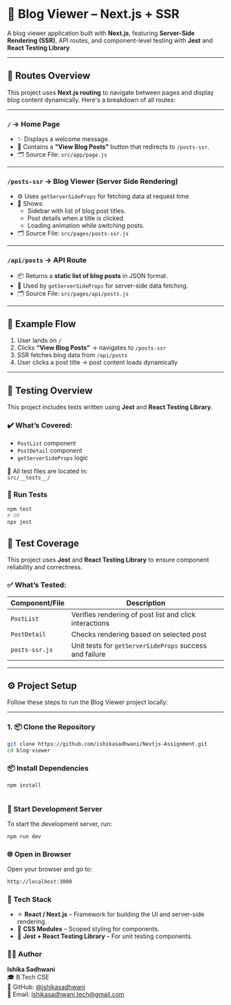 # 📖 Blog Viewer – Next.js + SSR

A blog viewer application built with **Next.js**, featuring **Server-Side Rendering (SSR)**, API routes, and component-level testing with **Jest** and **React Testing Library**.

---

## 📁 Routes Overview

This project uses **Next.js routing** to navigate between pages and display blog content dynamically. Here's a breakdown of all routes:

---

### `/` → **Home Page**

- ✨ Displays a welcome message.
- 📎 Contains a **"View Blog Posts"** button that redirects to `/posts-ssr`.
- 🗂️ Source File: `src/app/page.js`

---

### `/posts-ssr` → **Blog Viewer (Server Side Rendering)**

- ⚙️ Uses `getServerSideProps` for fetching data at request time.
- 📑 Shows:
  - Sidebar with list of blog post titles.
  - Post details when a title is clicked.
  - Loading animation while switching posts.
- 🗂️ Source File: `src/pages/posts-ssr.js`

---

### `/api/posts` → **API Route**

- 📦 Returns a **static list of blog posts** in JSON format.
- 🔗 Used by `getServerSideProps` for server-side data fetching.
- 🗂️ Source File: `src/pages/api/posts.js`

---

## 🔁 Example Flow

1. User lands on `/`
2. Clicks **“View Blog Posts”** → navigates to `/posts-ssr`
3. SSR fetches blog data from `/api/posts`
4. User clicks a post title → post content loads dynamically

---

## 🧪 Testing Overview

This project includes tests written using **Jest** and **React Testing Library**.

### ✔️ What’s Covered:

- `PostList` component
- `PostDetail` component
- `getServerSideProps` logic

📁 All test files are located in:  
`src/__tests__/`

### 🧪 Run Tests

```bash
npm test
# OR
npx jest
```

## 🧪 Test Coverage

This project uses **Jest** and **React Testing Library** to ensure component reliability and correctness.

### ✅ What’s Tested:

| Component/File | Description                                             |
| -------------- | ------------------------------------------------------- |
| `PostList`     | Verifies rendering of post list and click interactions  |
| `PostDetail`   | Checks rendering based on selected post                 |
| `posts-ssr.js` | Unit tests for `getServerSideProps` success and failure |

---

## ⚙️ Project Setup

Follow these steps to run the Blog Viewer project locally:

---

### 1. 📦 Clone the Repository

```bash
git clone https://github.com/ishikasadhwani/Nextjs-Assignment.git
cd blog-viewer
```

### 📦 Install Dependencies

```bash
npm install



```

### 🚀 Start Development Server

To start the development server, run:

```bash
npm run dev
```

### 🌐 Open in Browser

Open your browser and go to:

```bash
http://localhost:3000
```

### 📌 Tech Stack

- ⚛️ **React / Next.js** – Framework for building the UI and server-side rendering.
- 🎨 **CSS Modules** – Scoped styling for components.
- 🧪 **Jest + React Testing Library** – For unit testing components.

### 👩‍💻 Author

**Ishika Sadhwani**  
🎓 B.Tech CSE  
🐙 GitHub: [@ishikasadhwani](https://github.com/ishikasadhwani)  
📧 Email: ishikasadhwani.tech@gmail.com
